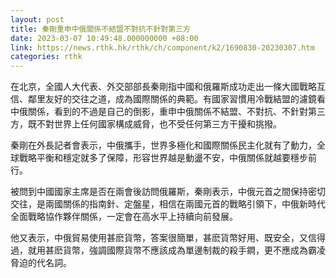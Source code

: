 ```yaml
---
layout: post
title: 秦剛重申中俄關係不結盟不對抗不針對第三方
date: 2023-03-07 10:49:48.000000000 +08:00
link: https://news.rthk.hk/rthk/ch/component/k2/1690830-20230307.htm
categories: rthk
---
```


在北京，全國人大代表、外交部部長秦剛指中國和俄羅斯成功走出一條大國戰略互信、鄰里友好的交往之道，成為國際關係的典範。有國家習慣用冷戰結盟的濾鏡看中俄關係，看到的不過是自己的倒影，重申中俄關係不結盟、不對抗、不針對第三方，既不對世界上任何國家構成威脅，也不受任何第三方干擾和挑撥。

秦剛在外長記者會表示，中俄攜手，世界多極化和國際關係民主化就有了動力，全球戰略平衡和穩定就多了保障，形容世界越是動盪不安，中俄關係就越要穩步前行。

被問到中國國家主席是否在兩會後訪問俄羅斯，秦剛表示，中俄元首之間保持密切交往，是兩國關係的指南針、定盤星，相信在兩國元首的戰略引領下，中俄新時代全面戰略協作夥伴關係，一定會在高水平上持續向前發展。

他又表示，中俄貿易使用甚麽貨幣，答案很簡單，甚麽貨幣好用、既安全，又信得過，就用甚麽貨幣，強調國際貨幣不應該成為單邊制裁的殺手鐧，更不應成為霸凌脅迫的代名詞。

